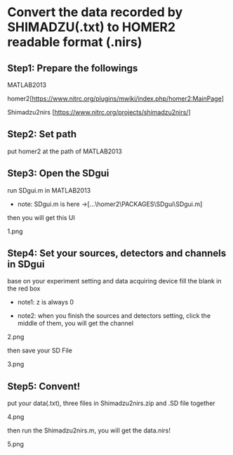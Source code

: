 # Convert the data recorded by SHIMADZU(.txt) to HOMER2 readable format (.nirs)

## Step1: Prepare the followings

MATLAB2013

homer2[https://www.nitrc.org/plugins/mwiki/index.php/homer2:MainPage]

Shimadzu2nirs [https://www.nitrc.org/projects/shimadzu2nirs/]

## Step2: Set path

put homer2 at the path of MATLAB2013

## Step3: Open the SDgui

run SDgui.m in MATLAB2013

- note: SDgui.m is here →[...\homer2\PACKAGES\SDgui\SDgui.m]

then you will get this UI

1.png

## Step4: Set your sources, detectors and channels in SDgui

base on your experiment setting and data acquiring device fill the blank in the red box

- note1: z is always 0

- note2: when you finish the sources and detectors setting, click the middle of them, you will get the channel

2.png

then save your SD File

3.png

## Step5: Convent!

put your data(.txt), three files in Shimadzu2nirs.zip and .SD file together

4.png

then run the Shimadzu2nirs.m, you will get the data.nirs!

5.png
